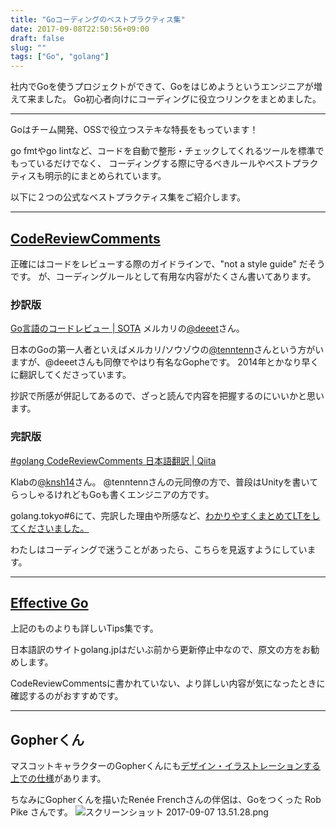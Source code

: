 ```yaml
---
title: "Goコーディングのベストプラクティス集"
date: 2017-09-08T22:50:56+09:00
draft: false
slug: ""
tags: ["Go", "golang"]
---
```


社内でGoを使うプロジェクトができて、Goをはじめようというエンジニアが増えて来ました。
Go初心者向けにコーディングに役立つリンクをまとめました。

***

Goはチーム開発、OSSで役立つステキな特長をもっています！

go fmtやgo lintなど、コードを自動で整形・チェックしてくれるツールを標準でもっているだけでなく、
コーディングする際に守るべきルールやベストプラクティスも明示的にまとめられています。

以下に２つの公式なベストプラクティス集をご紹介します。

***

## [CodeReviewComments](https://github.com/golang/go/wiki/CodeReviewComments)

正確にはコードをレビューする際のガイドラインで、"not a style guide" だそうです。
が、コーディングルールとして有用な内容がたくさん書いてあります。

### 抄訳版
[Go言語のコードレビュー | SOTA](http://deeeet.com/writing/2014/05/26/go-code-review/)
メルカリの[@deeet](https://twitter.com/deeeet)さん。

日本のGoの第一人者といえばメルカリ/ソウゾウの[@tenntenn](https://twitter.com/tenntenn)さんという方がいますが、@deeetさんも同僚でやはり有名なGopheです。
2014年とかなり早くに翻訳してくださっています。

抄訳で所感が併記してあるので、ざっと読んで内容を把握するのにいいかと思います。

### 完訳版
[#golang CodeReviewComments 日本語翻訳 | Qiita](http://qiita.com/knsh14/items/8b73b31822c109d4c497)

Klabの[@knsh14](https://twitter.com/knsh14)さん。
@tenntennさんの元同僚の方で、普段はUnityを書いてらっしゃるけれどもGoも書くエンジニアの方です。

golang.tokyo#6にて、完訳した理由や所感など、[わかりやすくまとめてLTをしてくださいました。](https://speakerdeck.com/knsh14/go-code-review-comment-wofan-yi-sitahua)
<script async class="speakerdeck-embed" data-id="1a12387747f3445f9bbd9bf7f8b0995c" data-ratio="1.77777777777778" src="//speakerdeck.com/assets/embed.js"></script>

わたしはコーディングで迷うことがあったら、こちらを見返すようにしています。

***

## [Effective Go](https://golang.org/doc/effective_go.html)
上記のものよりも詳しいTips集です。

日本語訳のサイトgolang.jpはだいぶ前から更新停止中なので、原文の方をお勧めします。

CodeReviewCommentsに書かれていない、より詳しい内容が気になったときに確認するのがおすすめです。

***

## Gopherくん
マスコットキャラクターのGopherくんにも[デザイン・イラストレーションする上での仕様](https://github.com/gophercon/2016-talks/tree/master/ReneeFrench-TheGoGopherACharacterStudy)があります。

ちなみにGopherくんを描いたRenée Frenchさんの伴侶は、Goをつくった Rob Pike さんです。
![スクリーンショット 2017-09-07 13.51.28.png](https://image.docbase.io/uploads/7b6581e4-9219-40a5-a58f-ee1ebda6acba.png)
